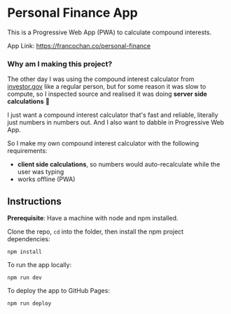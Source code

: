 # Personal Finance App

This is a Progressive Web App (PWA) to calculate compound interests. 

App Link: https://francochan.co/personal-finance

### Why am I making this project?

The other day I was using the compound interest calculator from [investor.gov](https://www.investor.gov/financial-tools-calculators/calculators/compound-interest-calculator) like a regular person, but for some reason it was slow to compute, so I inspected source and realised it was doing **server side calculations** 🤔 

I just want a compound interest calculator that's fast and reliable, literally just numbers in numbers out. And I also want to dabble in Progressive Web App. 

So I make my own compound interest calculator with the following requirements:
- **client side calculations**, so numbers would auto-recalculate while the user was typing
- works offline (PWA)

## Instructions

**Prerequisite**: Have a machine with node and npm installed.

Clone the repo, `cd` into the folder, then install the npm project dependencies:
```
npm install
```

To run the app locally:
```
npm run dev
```

To deploy the app to GitHub Pages:
```
npm run deploy
```